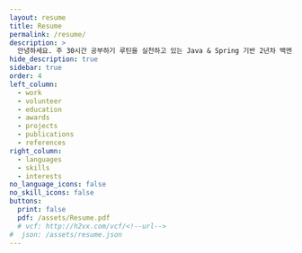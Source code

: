 ```yaml
---
layout: resume
title: Resume
permalink: /resume/
description: >
  안녕하세요. 주 30시간 공부하기 루틴을 실천하고 있는 Java & Spring 기반 2년차 백엔드 개발자 이건우입니다.
hide_description: true
sidebar: true
order: 4
left_column:
  - work
  - volunteer
  - education
  - awards
  - projects
  - publications
  - references
right_column:
  - languages
  - skills
  - interests
no_language_icons: false
no_skill_icons: false
buttons:
  print: false
  pdf: /assets/Resume.pdf
  # vcf: http://h2vx.com/vcf/<!--url-->
#  json: /assets/resume.json
---
```

